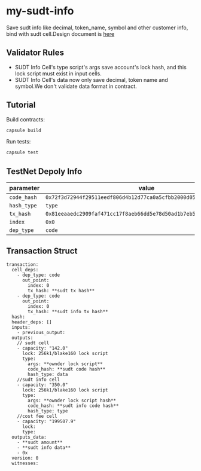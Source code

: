 # my-sudt-info

Save sudt info like decimal, token_name, symbol and other customer info, bind with sudt cell.Design document is [here](https://talk.nervos.org/t/a-sudt-information-storage-meta-cell-design-proposal/5011)

## Validator Rules

- SUDT Info Cell's type script's args save account's lock hash, and this lock script must exist in input cells.
- SUDT Info Cell's data now only save decimal, token name and symbol.We don't validate data format in contract.

## Tutorial

Build contracts:

``` sh
capsule build
```

Run tests:

``` sh
capsule test
```

## TestNet Depoly Info
|parameter| value|
|-----|-----|
|`code_hash`|`0x72f3d72944f29511eedf806d4b12d77ca0a5cfbb2000d059d8898d283971b579`|
|`hash_type`|`type`|
|`tx_hash`|`0x81eeaaedc2909faf471cc17f8aeb66dd5e78d50ad1b7eb56e41ab821ee356330`|
|`index`|`0x0`|
|`dep_type`|`code`|

## Transaction Struct

```
transaction:
  cell_deps:
    - dep_type: code
      out_point:
        index: 0
        tx_hash: **sudt tx hash**
    - dep_type: code
      out_point:
        index: 0
        tx_hash: **sudt info tx hash**
  hash:
  header_deps: []
  inputs:
    - previous_output:
  outputs:
    // sudt cell
    - capacity: "142.0"
      lock: 256k1/blake160 lock script
      type:
        args: **ownder lock script**
        code_hash: **sudt code hash**
        hash_type: data
    //sudt info cell
    - capacity: "350.0"
      lock: 256k1/blake160 lock script
      type:
        args: **ownder lock script hash**
        code_hash: **sudt info code hash**
        hash_type: type
    //cost fee cell
    - capacity: "199507.9"
      lock:
      type:
  outputs_data:
    - **sudt amount**
    - **sudt info data**
    - 0x
  version: 0
  witnesses:
```
